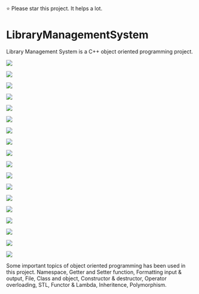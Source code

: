 :star: Please star this project. It helps a lot.
# LibraryManagementSystem
Library Management System is a C++ object oriented programming project.

![](.//media/Capture1.PNG?raw=true)

![](.//media/Capture2.PNG?raw=true)

![](.//media/Capture3.PNG?raw=true)

![](.//media/Capture4.PNG?raw=true)

![](.//media/Capture5.PNG?raw=true)

![](.//media/Capture6.PNG?raw=true)

![](.//media/Capture7.PNG?raw=true)

![](.//media/Capture8.PNG?raw=true)

![](.//media/Capture9.PNG?raw=true)

![](.//media/Capture10.PNG?raw=true)

![](.//media/Capture11.PNG?raw=true)

![](.//media/Capture12.PNG?raw=true)

![](.//media/Capture13.PNG?raw=true)

![](.//media/Capture14.PNG?raw=true)

![](.//media/Capture15.PNG?raw=true)

![](.//media/Capture16.PNG?raw=true)

![](.//media/Capture17.PNG?raw=true)

![](.//media/Capture18.PNG?raw=true)

Some important topics of object oriented programming has been used in this project.
Namespace,
Getter and Setter function, 
Formatting input & output, 
File, 
Class and object, 
Constructor  & destructor, 
Operator overloading, 
STL, 
Functor & Lambda, 
Inheritence, 
Polymorphism.
>>> 
